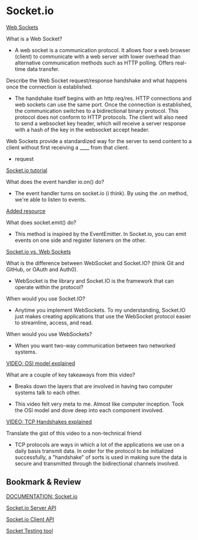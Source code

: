 # Socket.io

[Web Sockets](https://en.wikipedia.org/wiki/WebSocket)

What is a Web Socket?

- A web socket is a communication protocol. It allows foor a web browser (client) to communicate with a web server with lower overhead than alternative communication methods such as HTTP polling. Offers real-time data transfer.

Describe the Web Socket request/response handshake and what happens once the connection is established.

- The handshake itself begins with an http req/res. HTTP connections and web sockets can use the same port. Once the connection is established, the communication switches to a bidirectional binary protocol. This protocol does not conform to HTTP protocols. The client will also need to send a websocket key header, which will receive a server response with a hash of the key in the websocket accept header.

Web Sockets provide a standardized way for the server to send content to a client without first receiving a ____ from that client.

- request

[Socket.io tutorial](https://www.tutorialspoint.com/socket.io/)

What does the event handler io.on() do?

- The event handler turns on socket.io (i think). By using the .on method, we're able to listen to events.

[Added resource](https://stackoverflow.com/questions/33703546/difference-between-io-on-and-socket-on-in-socket-io)

What does socket.emit() do?

- This method is inspired by the EventEmitter. In Socket.io, you can emit events on one side and register listeners on the other.

[Socket.io vs. Web Sockets](https://www.educba.com/websocket-vs-socket-io/)

What is the difference between WebSocket and Socket.IO? (think Git and GitHub, or OAuth and Auth0).

- WebSocket is the library and Socket.IO is the framework that can operate within the protocol?

When would you use Socket.IO?

- Anytime you implement WebSockets. To my understanding, Socket.IO just makes creating applications that use the WebSocket protocol easier to streamline, access, and read.

When would you use WebSockets?

- When you want two-way communication between two networked systems.

[VIDEO: OSI model explained](https://www.youtube.com/watch?v=vv4y_uOneC0)

What are a couple of key takeaways from this video?

- Breaks down the layers that are involved in having two computer systems talk to each other.

- This video felt very meta to me. Almost like computer inception. Took the OSI model and dove deep into each component involved.

[VIDEO: TCP Handshakes explained](https://www.youtube.com/watch?v=xMtP5ZB3wSk)

Translate the gist of this video to a non-technical friend

- TCP protocols are ways in which a lot of the applications we use on a daily basis transmit data. In order for the protocol to be initialized successfully, a "handshake" of sorts is used in making sure the data is secure and transmitted through the bidirectional channels involved.

## Bookmark & Review

[DOCUMENTATION: Socket.io](https://socket.io/docs/)

[Socket.io Server API](https://socket.io/docs/server-api)

[Socket.io Client API](https://socket.io/docs/client-api)

[Socket Testing tool](https://amritb.github.io/socketio-client-tool/)
